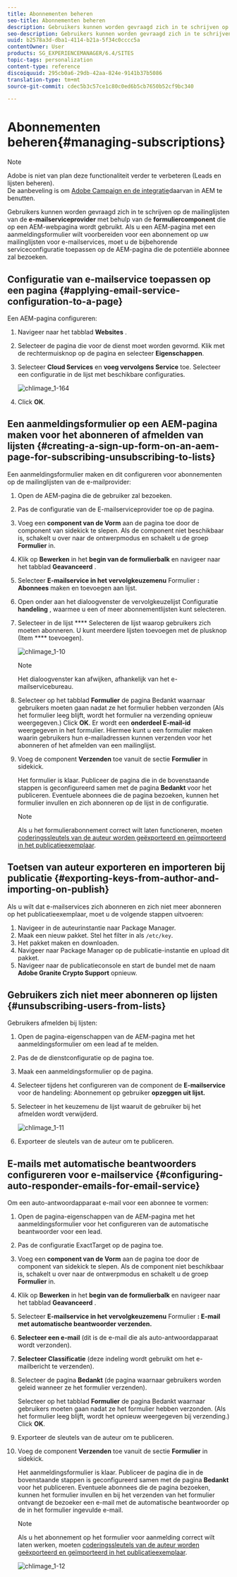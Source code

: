 ```yaml
---
title: Abonnementen beheren
seo-title: Abonnementen beheren
description: Gebruikers kunnen worden gevraagd zich in te schrijven op de mailinglijsten van de e-mailserviceprovider met de hulp van de formuliercomponent die op een AEM-webpagina wordt gebruikt. Als u een AEM-pagina met een aanmeldingsformulier wilt voorbereiden voor een abonnement op uw mailinglijsten voor e-mailservices, moet u de bijbehorende serviceconfiguratie toepassen op de AEM-pagina die de potentiële abonnee zal bezoeken.
seo-description: Gebruikers kunnen worden gevraagd zich in te schrijven op de mailinglijsten van de e-mailserviceprovider met de hulp van de formuliercomponent die op een AEM-webpagina wordt gebruikt. Als u een AEM-pagina met een aanmeldingsformulier wilt voorbereiden voor een abonnement op uw mailinglijsten voor e-mailservices, moet u de bijbehorende serviceconfiguratie toepassen op de AEM-pagina die de potentiële abonnee zal bezoeken.
uuid: b2578a3d-dba1-4114-b21a-5f34c0cccc5a
contentOwner: User
products: SG_EXPERIENCEMANAGER/6.4/SITES
topic-tags: personalization
content-type: reference
discoiquuid: 295cb0a6-29db-42aa-824e-9141b37b5086
translation-type: tm+mt
source-git-commit: cdec5b3c57ce1c80c0ed6b5cb7650b52cf9bc340

---
```



# Abonnementen beheren{#managing-subscriptions}

>[!NOTE]
>
>Adobe is niet van plan deze functionaliteit verder te verbeteren (Leads en lijsten beheren).\
>De aanbeveling is om [Adobe Campaign en de integratie](/help/sites-administering/campaign.md)daarvan in AEM te benutten.

Gebruikers kunnen worden gevraagd zich in te schrijven op de mailinglijsten van de **e-mailserviceprovider** met behulp van de **formuliercomponent** die op een AEM-webpagina wordt gebruikt. Als u een AEM-pagina met een aanmeldingsformulier wilt voorbereiden voor een abonnement op uw mailinglijsten voor e-mailservices, moet u de bijbehorende serviceconfiguratie toepassen op de AEM-pagina die de potentiële abonnee zal bezoeken.

## Configuratie van e-mailservice toepassen op een pagina {#applying-email-service-configuration-to-a-page}

Een AEM-pagina configureren:

1. Navigeer naar het tabblad **Websites** .
1. Selecteer de pagina die voor de dienst moet worden gevormd. Klik met de rechtermuisknop op de pagina en selecteer **Eigenschappen**.

1. Selecteer **Cloud Services** en **voeg vervolgens Service** toe. Selecteer een configuratie in de lijst met beschikbare configuraties.

   ![chlimage_1-164](assets/chlimage_1-164.png)

1. Click **OK**.

## Een aanmeldingsformulier op een AEM-pagina maken voor het abonneren of afmelden van lijsten {#creating-a-sign-up-form-on-an-aem-page-for-subscribing-unsubscribing-to-lists}

Een aanmeldingsformulier maken en dit configureren voor abonnementen op de mailinglijsten van de e-mailprovider:

1. Open de AEM-pagina die de gebruiker zal bezoeken.
1. Pas de configuratie van de E-mailserviceprovider toe op de pagina.

1. Voeg een **component van de Vorm** aan de pagina toe door de component van sidekick te slepen. Als de component niet beschikbaar is, schakelt u over naar de ontwerpmodus en schakelt u de groep **Formulier** in.
1. Klik op **Bewerken** in het **begin van de formulierbalk** en navigeer naar het tabblad **Geavanceerd** .
1. Selecteer **E-mailservice in het vervolgkeuzemenu** Formulier **: Abonnees** maken en toevoegen aan lijst.
1. Open onder aan het dialoogvenster de vervolgkeuzelijst Configuratie **handeling** , waarmee u een of meer abonnementlijsten kunt selecteren.
1. Selecteer in de lijst **** Selecteren de lijst waarop gebruikers zich moeten abonneren. U kunt meerdere lijsten toevoegen met de plusknop (Item **** toevoegen).

   ![chlimage_1-10](assets/chlimage_1-10.jpeg)

   >[!NOTE]
   >
   >Het dialoogvenster kan afwijken, afhankelijk van het e-mailservicebureau.

1. Selecteer op het tabblad **Formulier** de pagina Bedankt waarnaar gebruikers moeten gaan nadat ze het formulier hebben verzonden (Als het formulier leeg blijft, wordt het formulier na verzending opnieuw weergegeven.) Click **OK**. Er wordt een **onderdeel E-mail-id** weergegeven in het formulier. Hiermee kunt u een formulier maken waarin gebruikers hun e-mailadressen kunnen verzenden voor het abonneren of het afmelden van een mailinglijst.
1. Voeg de component **Verzenden** toe vanuit de sectie **Formulier** in sidekick.

   Het formulier is klaar. Publiceer de pagina die in de bovenstaande stappen is geconfigureerd samen met de pagina **Bedankt** voor het publiceren. Eventuele abonnees die de pagina bezoeken, kunnen het formulier invullen en zich abonneren op de lijst in de configuratie.

   >[!NOTE]
   >
   >Als u het formulierabonnement correct wilt laten functioneren, moeten [coderingssleutels van de auteur worden geëxporteerd en geïmporteerd in het publicatieexemplaar](#exporting-keys-from-author-and-importing-on-publish).

## Toetsen van auteur exporteren en importeren bij publicatie {#exporting-keys-from-author-and-importing-on-publish}

Als u wilt dat e-mailservices zich abonneren en zich niet meer abonneren op het publicatieexemplaar, moet u de volgende stappen uitvoeren:

1. Navigeer in de auteurinstantie naar Package Manager.
1. Maak een nieuw pakket. Stel het filter in als `/etc/key`.
1. Het pakket maken en downloaden.
1. Navigeer naar Package Manager op de publicatie-instantie en upload dit pakket.
1. Navigeer naar de publicatieconsole en start de bundel met de naam **Adobe Granite Crypto Support** opnieuw.

## Gebruikers zich niet meer abonneren op lijsten {#unsubscribing-users-from-lists}

Gebruikers afmelden bij lijsten:

1. Open de pagina-eigenschappen van de AEM-pagina met het aanmeldingsformulier om een lead af te melden.
1. Pas de de dienstconfiguratie op de pagina toe.
1. Maak een aanmeldingsformulier op de pagina.
1. Selecteer tijdens het configureren van de component de **E-mailservice** voor de handeling: Abonnement op gebruiker **opzeggen uit lijst.**
1. Selecteer in het keuzemenu de lijst waaruit de gebruiker bij het afmelden wordt verwijderd.

   ![chlimage_1-11](assets/chlimage_1-11.jpeg)

1. Exporteer de sleutels van de auteur om te publiceren.

## E-mails met automatische beantwoorders configureren voor e-mailservice {#configuring-auto-responder-emails-for-email-service}

Om een auto-antwoordapparaat e-mail voor een abonnee te vormen:

1. Open de pagina-eigenschappen van de AEM-pagina met het aanmeldingsformulier voor het configureren van de automatische beantwoorder voor een lead.
1. Pas de configuratie ExactTarget op de pagina toe.

1. Voeg een **component van de Vorm** aan de pagina toe door de component van sidekick te slepen. Als de component niet beschikbaar is, schakelt u over naar de ontwerpmodus en schakelt u de groep **Formulier** in.
1. Klik op **Bewerken** in het **begin van de formulierbalk** en navigeer naar het tabblad **Geavanceerd** .
1. Selecteer **E-mailservice in het vervolgkeuzemenu** Formulier **: E-mail met automatische beantwoorder verzenden.**
1. **Selecteer een e-mail** (dit is de e-mail die als auto-antwoordapparaat wordt verzonden).

1. **Selecteer Classificatie** (deze indeling wordt gebruikt om het e-mailbericht te verzenden).
1. Selecteer de pagina **Bedankt** (de pagina waarnaar gebruikers worden geleid wanneer ze het formulier verzenden).

   Selecteer op het tabblad **Formulier** de pagina Bedankt waarnaar gebruikers moeten gaan nadat ze het formulier hebben verzonden. (Als het formulier leeg blijft, wordt het opnieuw weergegeven bij verzending.) Click **OK**.

1. Exporteer de sleutels van de auteur om te publiceren.
1. Voeg de component **Verzenden** toe vanuit de sectie **Formulier** in sidekick.

   Het aanmeldingsformulier is klaar. Publiceer de pagina die in de bovenstaande stappen is geconfigureerd samen met de pagina **Bedankt** voor het publiceren. Eventuele abonnees die de pagina bezoeken, kunnen het formulier invullen en bij het verzenden van het formulier ontvangt de bezoeker een e-mail met de automatische beantwoorder op de in het formulier ingevulde e-mail.

   >[!NOTE]
   >
   >Als u het abonnement op het formulier voor aanmelding correct wilt laten werken, moeten [coderingssleutels van de auteur worden geëxporteerd en geïmporteerd in het publicatieexemplaar](#exporting-keys-from-author-and-importing-on-publish).

   ![chlimage_1-12](assets/chlimage_1-12.jpeg)

